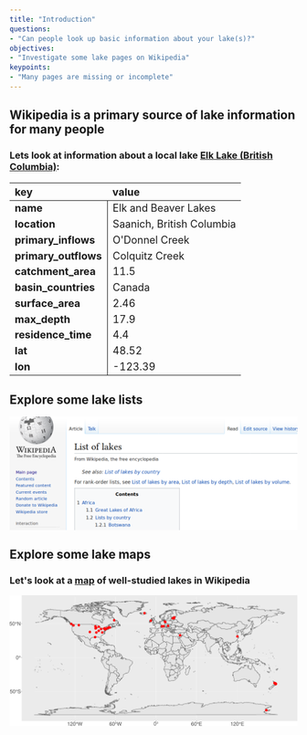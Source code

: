 ```yaml
---
title: "Introduction"
questions:
- "Can people look up basic information about your lake(s)?"
objectives:
- "Investigate some lake pages on Wikipedia"
keypoints:
- "Many pages are missing or incomplete"
---
```




## Wikipedia is a primary source of lake information for many people

### Lets look at information about a local lake [Elk Lake (British Columbia)](https://en.wikipedia.org/wiki/Elk_Lake_(British_Columbia)):



<table class="table" style="font-size: 18px; margin-left: auto; margin-right: auto;">
 <thead>
  <tr>
   <th style="text-align:left;"> key </th>
   <th style="text-align:left;"> value </th>
  </tr>
 </thead>
<tbody>
  <tr>
   <td style="text-align:left;font-weight: bold;border-right:1px solid;"> name </td>
   <td style="text-align:left;"> Elk and Beaver Lakes </td>
  </tr>
  <tr>
   <td style="text-align:left;font-weight: bold;border-right:1px solid;"> location </td>
   <td style="text-align:left;"> Saanich, British Columbia </td>
  </tr>
  <tr>
   <td style="text-align:left;font-weight: bold;border-right:1px solid;"> primary_inflows </td>
   <td style="text-align:left;"> O'Donnel Creek </td>
  </tr>
  <tr>
   <td style="text-align:left;font-weight: bold;border-right:1px solid;"> primary_outflows </td>
   <td style="text-align:left;"> Colquitz Creek </td>
  </tr>
  <tr>
   <td style="text-align:left;font-weight: bold;border-right:1px solid;"> catchment_area </td>
   <td style="text-align:left;"> 11.5 </td>
  </tr>
  <tr>
   <td style="text-align:left;font-weight: bold;border-right:1px solid;"> basin_countries </td>
   <td style="text-align:left;"> Canada </td>
  </tr>
  <tr>
   <td style="text-align:left;font-weight: bold;border-right:1px solid;"> surface_area </td>
   <td style="text-align:left;"> 2.46 </td>
  </tr>
  <tr>
   <td style="text-align:left;font-weight: bold;border-right:1px solid;"> max_depth </td>
   <td style="text-align:left;"> 17.9 </td>
  </tr>
  <tr>
   <td style="text-align:left;font-weight: bold;border-right:1px solid;"> residence_time </td>
   <td style="text-align:left;"> 4.4 </td>
  </tr>
  <tr>
   <td style="text-align:left;font-weight: bold;border-right:1px solid;"> lat </td>
   <td style="text-align:left;"> 48.52 </td>
  </tr>
  <tr>
   <td style="text-align:left;font-weight: bold;border-right:1px solid;"> lon </td>
   <td style="text-align:left;"> -123.39 </td>
  </tr>
</tbody>
</table>

## Explore some lake lists

<img src="../fig/wiki_lake_list.png" title="plot of chunk unnamed-chunk-1" alt="plot of chunk unnamed-chunk-1" style="display: block; margin: auto;" />

## Explore some lake maps

### Let's look at a [map](https://gist.github.com/jsta/e486f337be6d5bcdb3aeb1335959de52) of well-studied lakes in Wikipedia

<img src="../fig/gleon_map.png" title="plot of chunk map" alt="plot of chunk map" style="display: block; margin: auto;" />
